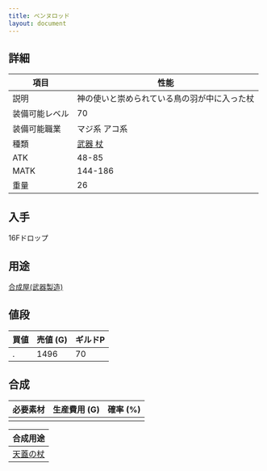 ```yaml
---
title: ベンヌロッド
layout: document
---
```

## 詳細


|項目|性能|
|---|---|
|説明|神の使いと崇められている鳥の羽が中に入った杖|
|装備可能レベル|70|
|装備可能職業|マジ系 アコ系|
|種類|[武器 杖](武器(杖))|
|ATK|48-85|
|MATK|144-186|
|重量|26|

## 入手

16Fドロップ

## 用途

[合成屋(武器製造)](合成屋(武器製造))

## 値段


|買値|売値 (G)|ギルドP|
|---|---|---|
|.|1496|70|

## 合成


|必要素材|生産費用 (G)|確率 (%)|
|---|---|---|
||||


|合成用途|
|---|
|[天蓋の杖](天蓋の杖)|
